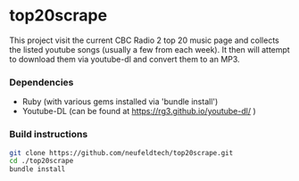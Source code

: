 # top20scrape

This project visit the current CBC Radio 2 top 20 music page and collects the listed youtube songs (usually a few from each week).  It then will attempt to download them via youtube-dl and convert them to an MP3.
### Dependencies
  - Ruby (with various gems installed via 'bundle install')
  - Youtube-DL (can be found at https://rg3.github.io/youtube-dl/ )
### Build instructions
```sh
git clone https://github.com/neufeldtech/top20scrape.git
cd ./top20scrape
bundle install
```
